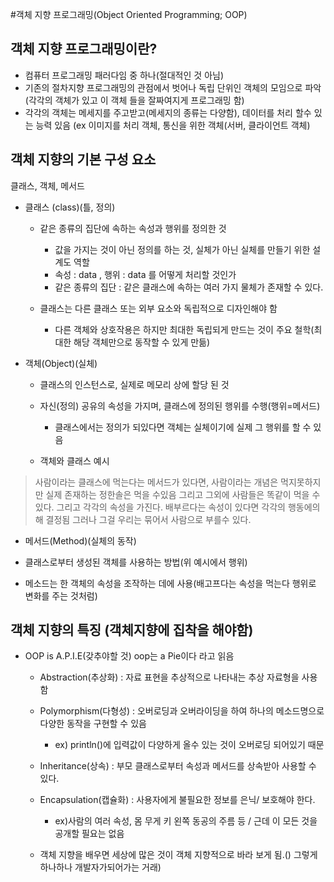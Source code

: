 #객체 지향 프로그래밍(Object Oriented Programming; OOP)

## 객체 지향 프로그래밍이란?
- 컴퓨터 프로그래밍 패러다임 중 하나(절대적인 것 아님)
- 기존의 절차지향 프로그래밍의 관점에서 벗어나 독립 단위인 객체의 모임으로 파악
  (각각의 객체가 있고 이 객체 들을 잘짜여지게 프로그래밍 함)
- 각각의 객체는 메세지를 주고받고(메세지의 종류는 다양함), 데이터를 처리 할수 있는 능력 있음
 (ex 이미지를 처리 객체, 통신을 위한 객체(서버, 클라이언트 객체)
 
## 객체 지향의 기본 구성 요소

클래스, 객체, 메서드


- 클래스 (class)(틀, 정의)
  - 같은 종류의 집단에 속하는 속성과 행위를 정의한 것
    - 값을 가지는 것이 아닌 정의를 하는 것, 실체가 아닌 실체를 만들기 위한 설계도 역할
    - 속성 : data , 행위 : data 를 어떻게 처리할 것인가
    - 같은 종류의 집단 : 같은 클래스에 속하는 여러 가지 물체가 존재할 수 있다.

  - 클래스는 다른 클래스 또는 외부 요소와 독립적으로 디자인해야 함
    - 다른 객체와 상호작용은 하지만 최대한 독립되게 만드는 것이 주요 철학(최대한 해당 객체만으로 동작할 수 있게 만듦)


- 객체(Object)(실체)
  - 클래스의 인스턴스로, 실제로 메모리 상에 할당 된 것
  
  - 자신(정의) 공유의 속성을 가지며, 클래스에 정의된 행위를 수행(행위=메서드)
    - 클래스에서는 정의가 되있다면 객체는 실체이기에 실제 그 행위를 할 수 있음

  - 객체와 클래스 예시
   
>사람이라는 클래스에 먹는다는 메서드가 있다면, 사람이라는 개념은 먹지못하지만 실제 존재하는 정한솔은 먹을 수있음
그리고 그외에 사람들은 똑같이 먹을 수 있다. 그리고 각각의 속성을 가진다.
배부르다는 속성이 있다면 각각의 행동에의해 결정됨
그러나 그걸 우리는 묶어서 사람으로 부를수 있다.
>

- 메서드(Method)(실체의 동작)

 - 클래스로부터 생성된 객체를 사용하는 방법(위 예시에서 행위)
 
 - 메소드는 한 객체의 속성을 조작하는 데에 사용(배고프다는 속성을 먹는다 행위로 변화를 주는 것처럼)


## 객체 지향의 특징 (객체지향에 집착을 해야함)

- OOP is A.P.I.E(갖추야할 것) oop는 a Pie이다 라고 읽음

   - Abstraction(추상화) : 자료 표현을 추상적으로 나타내는 추상 자료형을 사용함

   - Polymorphism(다형성) : 오버로딩과 오버라이딩을 하여 하나의 메소드명으로 다양한 동작을 구현할 수 있음
     - ex) println()에 입력값이 다양하게 올수 있는 것이 오버로딩 되어있기 때문

   - Inheritance(상속) : 부모 클래스로부터 속성과 메서드를 상속받아 사용할 수 있다.

   - Encapsulation(캡슐화) : 사용자에게 불필요한 정보를 은닉/ 보호해야 한다.
      - ex)사람의 여러 속성, 몸 무게 키 왼쪽 동공의 주름 등 / 근데 이 모든 것을 공개할 필요는 없음

   - 객체 지향을 배우면 세상에 많은 것이 객체 지향적으로 바라 보게 됨.() 그렇게 하나하나 개발자가되어가는 거래)
